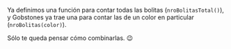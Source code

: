 Ya definimos una función para contar todas las bolitas (`nroBolitasTotal()`), y Gobstones ya trae una para contar las de un color en particular (`nroBolitas(color)`).

Sólo te queda pensar cómo combinarlas. :wink: